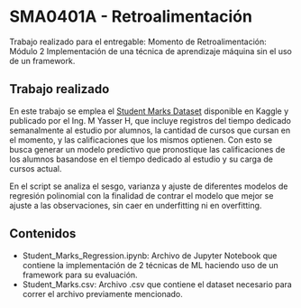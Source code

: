 # SMA0401A - Retroalimentación

Trabajo realizado para el entregable: Momento de Retroalimentación: Módulo 2 Implementación de una técnica de aprendizaje máquina sin el uso de un framework.

## Trabajo realizado

En este trabajo se emplea el [Student Marks Dataset](https://www.kaggle.com/datasets/yasserh/student-marks-dataset) disponible en Kaggle y publicado por el Ing. M Yasser H, que incluye registros del tiempo dedicado semanalmente al estudio por alumnos, la cantidad de cursos que cursan en el momento, y las calificaciones que los mismos optienen. Con esto se busca generar un modelo predictivo que pronostique las calificaciones de los alumnos basandose en el tiempo dedicado al estudio y su carga de cursos actual.

En el script se analiza el sesgo, varianza y ajuste de diferentes modelos de regresión polinomial con la finalidad de contrar el modelo que mejor se ajuste a las observaciones, sin caer en underfitting ni en overfitting.

## Contenidos 

* Student_Marks_Regression.ipynb: Archivo de Jupyter Notebook que contiene la implementación de 2 técnicas de ML haciendo uso de un framework para su evaluación.
* Student_Marks.csv: Archivo .csv que contiene el dataset necesario para correr el archivo previamente mencionado.